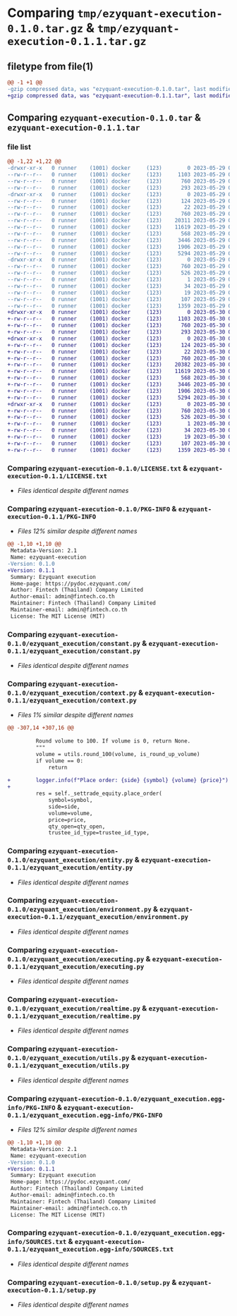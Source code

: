 # Comparing `tmp/ezyquant-execution-0.1.0.tar.gz` & `tmp/ezyquant-execution-0.1.1.tar.gz`

## filetype from file(1)

```diff
@@ -1 +1 @@
-gzip compressed data, was "ezyquant-execution-0.1.0.tar", last modified: Mon May 29 09:34:13 2023, max compression
+gzip compressed data, was "ezyquant-execution-0.1.1.tar", last modified: Tue May 30 09:06:56 2023, max compression
```

## Comparing `ezyquant-execution-0.1.0.tar` & `ezyquant-execution-0.1.1.tar`

### file list

```diff
@@ -1,22 +1,22 @@
-drwxr-xr-x   0 runner    (1001) docker     (123)        0 2023-05-29 09:34:13.259866 ezyquant-execution-0.1.0/
--rw-r--r--   0 runner    (1001) docker     (123)     1103 2023-05-29 09:33:48.000000 ezyquant-execution-0.1.0/LICENSE.txt
--rw-r--r--   0 runner    (1001) docker     (123)      760 2023-05-29 09:34:13.259866 ezyquant-execution-0.1.0/PKG-INFO
--rw-r--r--   0 runner    (1001) docker     (123)      293 2023-05-29 09:33:48.000000 ezyquant-execution-0.1.0/README.md
-drwxr-xr-x   0 runner    (1001) docker     (123)        0 2023-05-29 09:34:13.259866 ezyquant-execution-0.1.0/ezyquant_execution/
--rw-r--r--   0 runner    (1001) docker     (123)      124 2023-05-29 09:33:48.000000 ezyquant-execution-0.1.0/ezyquant_execution/__init__.py
--rw-r--r--   0 runner    (1001) docker     (123)       22 2023-05-29 09:33:48.000000 ezyquant-execution-0.1.0/ezyquant_execution/_version.py
--rw-r--r--   0 runner    (1001) docker     (123)      760 2023-05-29 09:33:48.000000 ezyquant-execution-0.1.0/ezyquant_execution/constant.py
--rw-r--r--   0 runner    (1001) docker     (123)    20311 2023-05-29 09:33:48.000000 ezyquant-execution-0.1.0/ezyquant_execution/context.py
--rw-r--r--   0 runner    (1001) docker     (123)    11619 2023-05-29 09:33:48.000000 ezyquant-execution-0.1.0/ezyquant_execution/entity.py
--rw-r--r--   0 runner    (1001) docker     (123)      568 2023-05-29 09:33:48.000000 ezyquant-execution-0.1.0/ezyquant_execution/environment.py
--rw-r--r--   0 runner    (1001) docker     (123)     3446 2023-05-29 09:33:48.000000 ezyquant-execution-0.1.0/ezyquant_execution/executing.py
--rw-r--r--   0 runner    (1001) docker     (123)     1906 2023-05-29 09:33:48.000000 ezyquant-execution-0.1.0/ezyquant_execution/realtime.py
--rw-r--r--   0 runner    (1001) docker     (123)     5294 2023-05-29 09:33:48.000000 ezyquant-execution-0.1.0/ezyquant_execution/utils.py
-drwxr-xr-x   0 runner    (1001) docker     (123)        0 2023-05-29 09:34:13.259866 ezyquant-execution-0.1.0/ezyquant_execution.egg-info/
--rw-r--r--   0 runner    (1001) docker     (123)      760 2023-05-29 09:34:13.000000 ezyquant-execution-0.1.0/ezyquant_execution.egg-info/PKG-INFO
--rw-r--r--   0 runner    (1001) docker     (123)      526 2023-05-29 09:34:13.000000 ezyquant-execution-0.1.0/ezyquant_execution.egg-info/SOURCES.txt
--rw-r--r--   0 runner    (1001) docker     (123)        1 2023-05-29 09:34:13.000000 ezyquant-execution-0.1.0/ezyquant_execution.egg-info/dependency_links.txt
--rw-r--r--   0 runner    (1001) docker     (123)       34 2023-05-29 09:34:13.000000 ezyquant-execution-0.1.0/ezyquant_execution.egg-info/requires.txt
--rw-r--r--   0 runner    (1001) docker     (123)       19 2023-05-29 09:34:13.000000 ezyquant-execution-0.1.0/ezyquant_execution.egg-info/top_level.txt
--rw-r--r--   0 runner    (1001) docker     (123)      107 2023-05-29 09:34:13.259866 ezyquant-execution-0.1.0/setup.cfg
--rw-r--r--   0 runner    (1001) docker     (123)     1359 2023-05-29 09:33:48.000000 ezyquant-execution-0.1.0/setup.py
+drwxr-xr-x   0 runner    (1001) docker     (123)        0 2023-05-30 09:06:56.143711 ezyquant-execution-0.1.1/
+-rw-r--r--   0 runner    (1001) docker     (123)     1103 2023-05-30 09:06:39.000000 ezyquant-execution-0.1.1/LICENSE.txt
+-rw-r--r--   0 runner    (1001) docker     (123)      760 2023-05-30 09:06:56.143711 ezyquant-execution-0.1.1/PKG-INFO
+-rw-r--r--   0 runner    (1001) docker     (123)      293 2023-05-30 09:06:39.000000 ezyquant-execution-0.1.1/README.md
+drwxr-xr-x   0 runner    (1001) docker     (123)        0 2023-05-30 09:06:56.143711 ezyquant-execution-0.1.1/ezyquant_execution/
+-rw-r--r--   0 runner    (1001) docker     (123)      124 2023-05-30 09:06:39.000000 ezyquant-execution-0.1.1/ezyquant_execution/__init__.py
+-rw-r--r--   0 runner    (1001) docker     (123)       22 2023-05-30 09:06:39.000000 ezyquant-execution-0.1.1/ezyquant_execution/_version.py
+-rw-r--r--   0 runner    (1001) docker     (123)      760 2023-05-30 09:06:39.000000 ezyquant-execution-0.1.1/ezyquant_execution/constant.py
+-rw-r--r--   0 runner    (1001) docker     (123)    20382 2023-05-30 09:06:39.000000 ezyquant-execution-0.1.1/ezyquant_execution/context.py
+-rw-r--r--   0 runner    (1001) docker     (123)    11619 2023-05-30 09:06:39.000000 ezyquant-execution-0.1.1/ezyquant_execution/entity.py
+-rw-r--r--   0 runner    (1001) docker     (123)      568 2023-05-30 09:06:39.000000 ezyquant-execution-0.1.1/ezyquant_execution/environment.py
+-rw-r--r--   0 runner    (1001) docker     (123)     3446 2023-05-30 09:06:39.000000 ezyquant-execution-0.1.1/ezyquant_execution/executing.py
+-rw-r--r--   0 runner    (1001) docker     (123)     1906 2023-05-30 09:06:39.000000 ezyquant-execution-0.1.1/ezyquant_execution/realtime.py
+-rw-r--r--   0 runner    (1001) docker     (123)     5294 2023-05-30 09:06:39.000000 ezyquant-execution-0.1.1/ezyquant_execution/utils.py
+drwxr-xr-x   0 runner    (1001) docker     (123)        0 2023-05-30 09:06:56.143711 ezyquant-execution-0.1.1/ezyquant_execution.egg-info/
+-rw-r--r--   0 runner    (1001) docker     (123)      760 2023-05-30 09:06:56.000000 ezyquant-execution-0.1.1/ezyquant_execution.egg-info/PKG-INFO
+-rw-r--r--   0 runner    (1001) docker     (123)      526 2023-05-30 09:06:56.000000 ezyquant-execution-0.1.1/ezyquant_execution.egg-info/SOURCES.txt
+-rw-r--r--   0 runner    (1001) docker     (123)        1 2023-05-30 09:06:56.000000 ezyquant-execution-0.1.1/ezyquant_execution.egg-info/dependency_links.txt
+-rw-r--r--   0 runner    (1001) docker     (123)       34 2023-05-30 09:06:56.000000 ezyquant-execution-0.1.1/ezyquant_execution.egg-info/requires.txt
+-rw-r--r--   0 runner    (1001) docker     (123)       19 2023-05-30 09:06:56.000000 ezyquant-execution-0.1.1/ezyquant_execution.egg-info/top_level.txt
+-rw-r--r--   0 runner    (1001) docker     (123)      107 2023-05-30 09:06:56.143711 ezyquant-execution-0.1.1/setup.cfg
+-rw-r--r--   0 runner    (1001) docker     (123)     1359 2023-05-30 09:06:39.000000 ezyquant-execution-0.1.1/setup.py
```

### Comparing `ezyquant-execution-0.1.0/LICENSE.txt` & `ezyquant-execution-0.1.1/LICENSE.txt`

 * *Files identical despite different names*

### Comparing `ezyquant-execution-0.1.0/PKG-INFO` & `ezyquant-execution-0.1.1/PKG-INFO`

 * *Files 12% similar despite different names*

```diff
@@ -1,10 +1,10 @@
 Metadata-Version: 2.1
 Name: ezyquant-execution
-Version: 0.1.0
+Version: 0.1.1
 Summary: Ezyquant execution
 Home-page: https://pydoc.ezyquant.com/
 Author: Fintech (Thailand) Company Limited
 Author-email: admin@fintech.co.th
 Maintainer: Fintech (Thailand) Company Limited
 Maintainer-email: admin@fintech.co.th
 License: The MIT License (MIT)
```

### Comparing `ezyquant-execution-0.1.0/ezyquant_execution/constant.py` & `ezyquant-execution-0.1.1/ezyquant_execution/constant.py`

 * *Files identical despite different names*

### Comparing `ezyquant-execution-0.1.0/ezyquant_execution/context.py` & `ezyquant-execution-0.1.1/ezyquant_execution/context.py`

 * *Files 1% similar despite different names*

```diff
@@ -307,14 +307,16 @@
 
         Round volume to 100. If volume is 0, return None.
         """
         volume = utils.round_100(volume, is_round_up_volume)
         if volume == 0:
             return
 
+        logger.info(f"Place order: {side} {symbol} {volume} {price}")
+
         res = self._settrade_equity.place_order(
             symbol=symbol,
             side=side,
             volume=volume,
             price=price,
             qty_open=qty_open,
             trustee_id_type=trustee_id_type,
```

### Comparing `ezyquant-execution-0.1.0/ezyquant_execution/entity.py` & `ezyquant-execution-0.1.1/ezyquant_execution/entity.py`

 * *Files identical despite different names*

### Comparing `ezyquant-execution-0.1.0/ezyquant_execution/environment.py` & `ezyquant-execution-0.1.1/ezyquant_execution/environment.py`

 * *Files identical despite different names*

### Comparing `ezyquant-execution-0.1.0/ezyquant_execution/executing.py` & `ezyquant-execution-0.1.1/ezyquant_execution/executing.py`

 * *Files identical despite different names*

### Comparing `ezyquant-execution-0.1.0/ezyquant_execution/realtime.py` & `ezyquant-execution-0.1.1/ezyquant_execution/realtime.py`

 * *Files identical despite different names*

### Comparing `ezyquant-execution-0.1.0/ezyquant_execution/utils.py` & `ezyquant-execution-0.1.1/ezyquant_execution/utils.py`

 * *Files identical despite different names*

### Comparing `ezyquant-execution-0.1.0/ezyquant_execution.egg-info/PKG-INFO` & `ezyquant-execution-0.1.1/ezyquant_execution.egg-info/PKG-INFO`

 * *Files 12% similar despite different names*

```diff
@@ -1,10 +1,10 @@
 Metadata-Version: 2.1
 Name: ezyquant-execution
-Version: 0.1.0
+Version: 0.1.1
 Summary: Ezyquant execution
 Home-page: https://pydoc.ezyquant.com/
 Author: Fintech (Thailand) Company Limited
 Author-email: admin@fintech.co.th
 Maintainer: Fintech (Thailand) Company Limited
 Maintainer-email: admin@fintech.co.th
 License: The MIT License (MIT)
```

### Comparing `ezyquant-execution-0.1.0/ezyquant_execution.egg-info/SOURCES.txt` & `ezyquant-execution-0.1.1/ezyquant_execution.egg-info/SOURCES.txt`

 * *Files identical despite different names*

### Comparing `ezyquant-execution-0.1.0/setup.py` & `ezyquant-execution-0.1.1/setup.py`

 * *Files identical despite different names*

